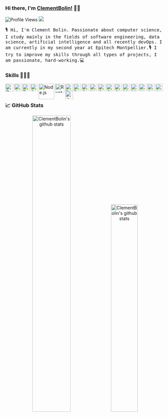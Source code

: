 ### Hi there, I'm [ClementBolin!](https://github.com/ClementBolin) 👋🏽
![Profile Views](https://hits.seeyoufarm.com/api/count/incr/badge.svg?url=https://github.com/ClementBolin/&title=Profile%20Views)
<a href="https://www.linkedin.com/in/clement-bolin-a327ba198/?locale=en_US" target="_blank"><img src="https://img.shields.io/badge/linkedin-%230077B5.svg?&style=for-the-badge&logo=linkedin&logoColor=white"/></a>

<p aling="left"><samp>
🎙 Hi, I'm Clement Bolin. Passionate about computer science, I study mainly in the fields of software engineering, data science, artificial intelligence and all recently devOps. I am currently in my second year at Epitech Montpellier.🎙 I try to improve my skills through all types of projects, I am passionate, hard-working.💻
</samp></p>

### Skills 🧑🏾‍💻

<img align="left" alt="Golang" width="25px" src="https://www.vectorlogo.zone/logos/golang/golang-icon.svg" />
<img align="left" alt="JavaScript" width="23px" src="https://www.vectorlogo.zone/logos/javascript/javascript-icon.svg" />
<img align="left" alt="Typescript" width="23px" src="https://www.vectorlogo.zone/logos/typescriptlang/typescriptlang-icon.svg" />
<img align="left" alt="C++" width="23px" src="https://upload.wikimedia.org/wikipedia/commons/thumb/1/18/ISO_C%2B%2B_Logo.svg/612px-ISO_C%2B%2B_Logo.svg.png" />
<img align="left" alt="Node.js" width="49px" src="https://www.vectorlogo.zone/logos/nodejs/nodejs-ar21.svg" />
<img align="left" alt="Rust" width="29px" src="https://www.rust-lang.org/logos/rust-logo-blk.svg" />
<img align="left" alt="Python" width="23px" src="https://www.vectorlogo.zone/logos/python/python-icon.svg" />
<img align="left" alt="React.js" width="23px" src="https://www.vectorlogo.zone/logos/reactjs/reactjs-icon.svg" />
<img align="left" alt="C" width="23px" src="https://cdn.jsdelivr.net/npm/simple-icons@3.2.0/icons/c.svg" />
<img align="left" alt="HTML" width="23px" src="https://www.vectorlogo.zone/logos/w3_html5/w3_html5-icon.svg" />
<img align="left" alt="CSS" width="23px" src="https://cdn.jsdelivr.net/npm/simple-icons@3.2.0/icons/css3.svg" />
<img align="left" alt="GitHub" width="23px" src="https://cdn.jsdelivr.net/npm/simple-icons@3.2.0/icons/github.svg" />
<img align="left" alt="Git" width="23px" src="https://www.vectorlogo.zone/logos/git-scm/git-scm-icon.svg" />
<img align="left" alt="MongoDB" width="23px" src="https://cdn.jsdelivr.net/npm/simple-icons@3.2.0/icons/mongodb.svg" />
<img align="left" alt="MySQL" width="23px" src="https://cdn.jsdelivr.net/npm/simple-icons@3.2.0/icons/mysql.svg" />
<img align="left" alt="Linux" width="23px" src="https://www.vectorlogo.zone/logos/linux/linux-icon.svg" />
<img align="left" alt="Android" width="23px" src="https://cdn.jsdelivr.net/npm/simple-icons@3.2.0/icons/android.svg" />
<img align="left" alt="Apple" width="23px" src="https://www.vectorlogo.zone/logos/apple/apple-icon.svg" />
<img align="left" alt="docker" width="25px" src="https://www.vectorlogo.zone/logos/docker/docker-icon.svg">
<br>
<br>

### 📈 GitHub Stats

<div align="center">
 <img width="49%" src="https://github-readme-stats.vercel.app/api?username=ClementBolin&show_icons=true&theme=algolia&langs_count=8" alt="ClementBolin's github stats" />
 <img width="41%" src="https://github-readme-stats.vercel.app/api/top-langs/?username=ClementBolin&show_icons=true&layout=compact&theme=algolia" alt="ClementBolin's github stats" />
</div>
